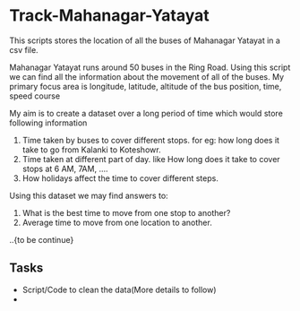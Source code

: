 # Track-Mahanagar-Yatayat
This scripts stores the location of all the buses of Mahanagar Yatayat in a csv file.

Mahanagar Yatayat runs around 50 buses in the Ring Road. Using this script we can find all the information about the movement of all of  the buses. My primary focus area is longitude, latitude, altitude of the bus position, time, speed course



My aim is to create a dataset over a long period of time which would store following information

1. Time taken by buses to cover different stops. for eg: how long does it take to go from Kalanki to Koteshowr.
2. Time taken at different part of day. like How long does it take to cover stops at 6 AM, 7AM, ....
3. How holidays affect the time to cover different steps.


Using this dataset we may find answers to:

1. What is the best time to move from one stop to another?
2. Average time to move from one location to another.

..{to be continue}

## Tasks
 - Script/Code to clean the data(More details to follow)
 -
